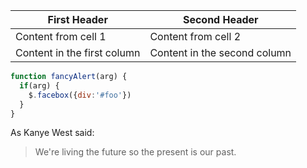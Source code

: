 First Header | Second Header
------------ | -------------
Content from cell 1 | Content from cell 2
Content in the first column | Content in the second column
>
>
>
>
```javascript
function fancyAlert(arg) {
  if(arg) {
    $.facebox({div:'#foo'})
  }
}
```

As Kanye West said:

> We're living the future so
> the present is our past.
